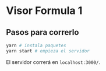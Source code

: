 # Visor Formula 1

## Pasos para correrlo

```bash
yarn # instala paquetes
yarn start # empieza el servidor
```

El servidor correrá en `localhost:3000/`.
